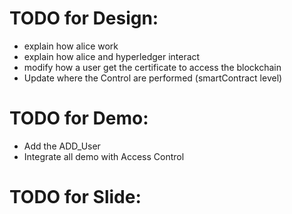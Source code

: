 # TODO for Design:  
  - explain how alice work
  - explain how alice and hyperledger interact
  - modify how a user get the certificate to access the blockchain
  - Update where the Control are performed (smartContract level)

# TODO for Demo:
  - Add the ADD_User
  - Integrate all demo with Access Control

# TODO for Slide:
